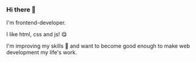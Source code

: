 ### Hi there 👋

I'm frontend-developer.

I like html, css and js! :yum:

I'm improving my skills :muscle: and want to become good enough to make web development my life's work.
